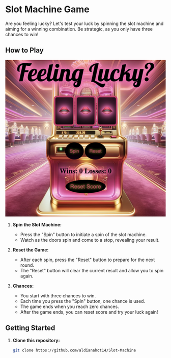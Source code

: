 

# Slot Machine Game



Are you feeling lucky? Let's test your luck by spinning the slot machine and aiming for a winning combination. Be strategic, as you only have three chances to win!

## How to Play


![Slot Machine](assets/SC.png)

1. **Spin the Slot Machine:**
   - Press the "Spin" button to initiate a spin of the slot machine.
   - Watch as the doors spin and come to a stop, revealing your result.

2. **Reset the Game:**
   - After each spin, press the "Reset" button to prepare for the next round.
   - The "Reset" button will clear the current result and allow you to spin again.

3. **Chances:**
   - You start with three chances to win.
   - Each time you press the "Spin" button, one chance is used.
   - The game ends when you reach zero chances.
   - After the game ends, you can reset score and try your luck again!

## Getting Started

1. **Clone this repository:**

   ```bash
   git clone https://github.com/aldianahot14/Slot-Machine
